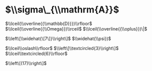 # $\\sigma\_{\\mathrm{A}}$

$\\lceil(\\overline{{\\mathbb{D}}})\\rfloor$ $\\lceil(\\overline{{\\Omega}})\\rceil$ $\\lceil(\\overline{{\\oplus}})\|$

$\\left\[\\widehat{\[7\]}\\right\]$ $\\widehat{\\psi})$

$\\lceil\\oslash\\rfloor$ $\\left\[\\textcircled{3}\\right\]$ $\\lceil\\textcircled{6}\\rfloor$

$\\left\[(17)\\right\]$